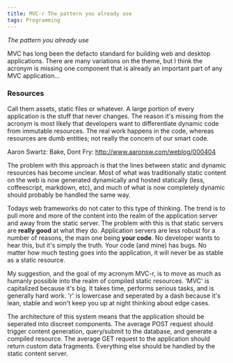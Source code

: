 ```yaml
---
title: MVC-r The pattern you already use
tags: Programming
---
```


*The pattern you already use*

MVC has long been the defacto standard for building web and desktop applications. There are many variations on the theme, but I think the acronym is missing one component that is already an important part of any MVC application...

### Resources

Call them assets, static files or whatever. A large portion of every application is the stuff that never changes. The reason it's missing from the acronym is most likely that developers want to differentiate dynamic code from immutable resources. The real work happens in the code, whereas resources are dumb entities; not really the concern of our smart code.

Aaron Swartz: Bake, Dont Fry: <http://www.aaronsw.com/weblog/000404>

The problem with this approach is that the lines between static and dynamic resources has become unclear. Most of what was traditionally static content on the web is now generated dynamically and hosted statically (less, coffeescript, markdown, etc), and much of what is now completely dynamic should probably be handled the same way.

Todays web frameworks do not cater to this type of thinking. The trend is to pull more and more of the content into the realm of the application server and away from the static server. The problem with this is that static servers are **really good** at what they do. Application servers are less robust for a number of reasons, the main one being **your code**. No developer wants to hear this, but it's simply the truth. Your code (and mine) has bugs. No matter how much testing goes into the application, it will never be as stable as a static resource.

My suggestion, and the goal of my acronym MVC-r, is to move as much as humanly possible into the realm of compiled static resources. 'MVC' is capitalized because it's big. It takes time, performs serious tasks, and is generally hard work. 'r' is lowercase and seperated by a dash because it's lean, stable and won't keep you up at night thinking about edge cases.

The architecture of this system means that the application should be seperated into discreet components. The average POST request should trigger content generation, query/submit to the database, and generate a compiled resource. The average GET request to the application should return custom data fragments. Everything else should be handled by the static content server.
